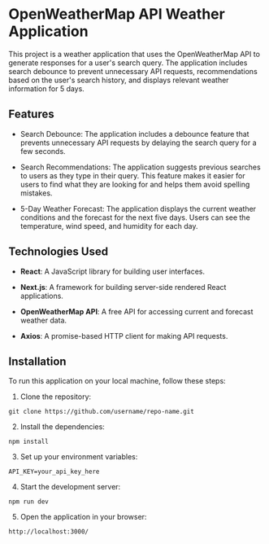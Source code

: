 # OpenWeatherMap API Weather Application

This project is a weather application that uses the OpenWeatherMap API to generate responses for a user's search query. The application includes search debounce to prevent unnecessary API requests, recommendations based on the user's search history, and displays relevant weather information for 5 days.

## Features

-   Search Debounce: The application includes a debounce feature that prevents unnecessary API requests by delaying the search query for a few seconds.

-   Search Recommendations: The application suggests previous searches to users as they type in their query. This feature makes it easier for users to find what they are looking for and helps them avoid spelling mistakes.

-   5-Day Weather Forecast: The application displays the current weather conditions and the forecast for the next five days. Users can see the temperature, wind speed, and humidity for each day.

## Technologies Used

-   **React**: A JavaScript library for building user interfaces.

-   **Next.js**: A framework for building server-side rendered React applications.

-   **OpenWeatherMap API**: A free API for accessing current and forecast weather data.

-   **Axios**: A promise-based HTTP client for making API requests.

## Installation

To run this application on your local machine, follow these steps:

1. Clone the repository:

```
git clone https://github.com/username/repo-name.git
```

2. Install the dependencies:

```
npm install
```

3. Set up your environment variables:

```
API_KEY=your_api_key_here
```

4. Start the development server:

```
npm run dev
```

5. Open the application in your browser:

```
http://localhost:3000/
```
